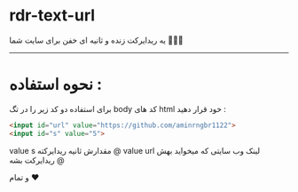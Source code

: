 # rdr-text-url
یه ریدایرکت زنده و ثانیه ای خفن برای سایت شما  🐱‍👤👏

-----------------------------------------------------------------------------------------------------------

# نحوه استفاده :

برای استفاده دو کد زیر را در تگ body کد های html خود قرار دهید :

```html
<input id="url" value="https://github.com/aminrngbr1122">
<input id="s" value="5">
```

value s مقدارش ثانیه ریدایرکته @
value url لینک وب سایتی که میخواید بهش ریدایرکت بشه @

و تمام ❤ 
